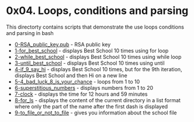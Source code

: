 # 0x04. Loops, conditions and parsing
This directorty contains scripts that demonstrate the use loops conditions and parsing in bash
- [0-RSA_public_key.pub](0-RSA_public_key.pub) - RSA public key
- [1-for_best_school](1-for_best_school) - displays Best School 10 times using for loop
- [2-while_best_school](2-while_best_school) - displays Best School 10 times using while loop
- [3-until_best_school](3-until_best_school) - displays Best School 10 times using until
- [4-if_9_say_hi](4-if_9_say_hi) - displays Best School 10 times, but for the 9th iteration, displays Best School and then Hi on a new line
- [5-4_bad_luck_8_is_your_chance](5-4_bad_luck_8_is_your_chance) - loops from 1 to 10
- [6-superstitious_numbers](6-superstitious_numbers) - displays numbers from 1 to 20
- [7-clock](7-clock) -  displays the time for 12 hours and 59 minutes
- [8-for_ls](8-for_ls) - displays the content of the current directory in a list format where only the part of the name after the first dash is displayed
- [9-to_file_or_not_to_file](9-to_file_or_not_to_file) - gives you information about the school file